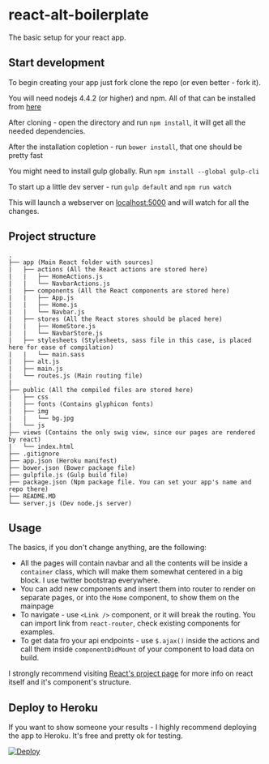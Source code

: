 # react-alt-boilerplate

The basic setup for your react app.

## Start development

To begin creating your app just fork clone the repo (or even better - fork it).

You will need nodejs 4.4.2 (or higher) and npm. All of that can be installed from [here](http://nodejs.org)

After cloning - open the directory and run `npm install`, it will get all the needed dependencies.

After the installation copletion - run `bower install`, that one should be pretty fast

You might need to install gulp globally. Run `npm install --global gulp-cli`

To start up a little dev server - run `gulp default` and `npm run watch`

This will launch a webserver on [localhost:5000](http://localhost:5000) and will watch for all the changes.

## Project structure
```
.
├── app (Main React folder with sources)
|	├── actions (All the React actions are stored here)
|	|	├── HomeActions.js
|	|	└── NavbarActions.js
|	├── components (All the React components are stored here)
|	|	├── App.js
|	|	├── Home.js
|	|	└── Navbar.js
|	├── stores (All the React stores should be placed here)
|	|	├── HomeStore.js
|	|	└── NavbarStore.js
|	├── stylesheets (Stylesheets, sass file in this case, is placed here for ease of compilation)
|	|	└── main.sass
|	├── alt.js
|	├── main.js
|	└── routes.js (Main routing file)
|
├── public (All the compiled files are stored here)
|	├── css
|	├── fonts (Contains glyphicon fonts)
|	├── img
|	|	└── bg.jpg
|	└── js
├── views (Contains the only swig view, since our pages are rendered by react)
|	└── index.html
├── .gitignore
├── app.json (Heroku manifest)
├── bower.json (Bower package file)
├── gulpfile.js (Gulp build file)
├── package.json (Npm package file. You can set your app's name and repo there)
├── README.MD
└── server.js (Dev node.js server)
```

## Usage

The basics, if you don't change anything, are the following:

- All the pages will contain navbar and all the contents will be inside a `container` class, which will make them somewhat centered in a big block. I use twitter bootstrap everywhere.
- You can add new components and insert them into router to render on separate pages, or into the `Home` component, to show them on the mainpage
- To navigate - use `<Link />` component, or it will break the routing. You can import link from `react-router`, check existing components for examples.
- To get data fro your api endpoints - use `$.ajax()` inside the actions and call them inside `componentDidMount` of your component to load data on build.

I strongly recommend visiting [React's project page](https://facebook.github.io/react/docs) for more info on react itself and it's component's structure.

## Deploy to Heroku

If you want to show someone your results - I highly recommend deploying the app to Heroku. It's free and pretty ok for testing.

[![Deploy](https://www.herokucdn.com/deploy/button.svg)](https://heroku.com/deploy)